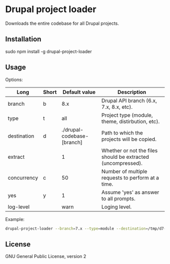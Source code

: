 # Drupal project loader

Downloads the entire codebase for all Drupal projects.

## Installation

sudo npm install -g drupal-project-loader

## Usage

Options:

Long | Short | Default value | Description
---- | ----- | ------- | -----------
branch| b | 8.x | Drupal API branch (6.x, 7.x, 8.x, etc).
type  | t  | all  | Project type (module, theme, distirbution, etc).
destination | d | ./drupal-codebase-[branch] | Path to which the projects will be copied.
extract | | 1 |  Whether or not the files should be extracted (uncompressed).
concurrency | c | 50 | Number of multiple requests to perform at a time.
yes | y | 1 |  Assume 'yes' as answer to all prompts.
log-level | | warn | Loging level.

Example:
```bash
drupal-project-loader --branch=7.x --type=module --destination=/tmp/d7-modules
```

## License
GNU General Public License, version 2

